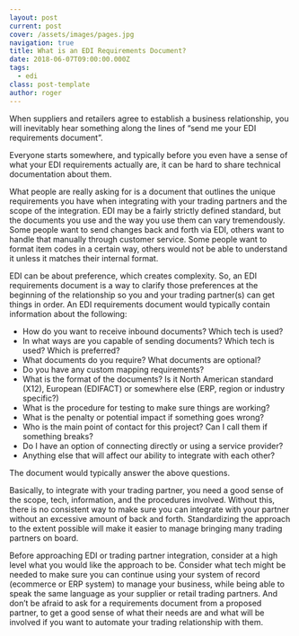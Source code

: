 ```yaml
---
layout: post
current: post
cover: /assets/images/pages.jpg
navigation: true
title: What is an EDI Requirements Document?
date: 2018-06-07T09:00:00.000Z
tags:
  - edi
class: post-template
author: roger
---
```

When suppliers and retailers agree to establish a business relationship, you will inevitably hear something along the lines of “send me your EDI requirements document”.

Everyone starts somewhere, and typically before you even have a sense of what your EDI requirements actually are, it can be hard to share technical documentation about them.

What people are really asking for is a document that outlines the unique requirements you have when integrating with your trading partners and the scope of the integration. EDI may be a fairly strictly defined standard, but the documents you use and the way you use them can vary tremendously. Some people want to send changes back and forth via EDI, others want to handle that manually through customer service. Some people want to format item codes in a certain way, others would not be able to understand it unless it matches their internal format.

EDI can be about preference, which creates complexity. So, an EDI requirements document is a way to clarify those preferences at the beginning of the relationship so you and your trading partner(s) can get things in order. An EDI requirements document would typically contain information about the following:

* How do you want to receive inbound documents? Which tech is used?
* In what ways are you capable of sending documents? Which tech is used? Which is preferred?
* What documents do you require? What documents are optional?
* Do you have any custom mapping requirements?
* What is the format of the documents? Is it North American standard (X12), European (EDIFACT) or somewhere else (ERP, region or industry specific?)
* What is the procedure for testing to make sure things are working?
* What is the penalty or potential impact if something goes wrong?
* Who is the main point of contact for this project? Can I call them if something breaks?
* Do I have an option of connecting directly or using a service provider?
* Anything else that will affect our ability to integrate with each other?

The document would typically answer the above questions.

Basically, to integrate with your trading partner, you need a good sense of the scope, tech, information, and the procedures involved. Without this, there is no consistent way to make sure you can integrate with your partner without an excessive amount of back and forth. Standardizing the approach to the extent possible will make it easier to manage bringing many trading partners on board.

Before approaching EDI or trading partner integration, consider at a high level what you would like the approach to be. Consider what tech might be needed to make sure you can continue using your system of record (ecommerce or ERP system) to manage your business, while being able to speak the same language as your supplier or retail trading partners. And don’t be afraid to ask for a requirements document from a proposed partner, to get a good sense of what their needs are and what will be involved if you want to automate your trading relationship with them.